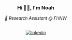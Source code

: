 ### <div align="center">Hi 👋🏻, I'm Noah</div>  
*<div align="center">🔭 Research Assistant @ FHNW</div>*  

<br/>  
  
<div align="center">
<a href="https://linkedin.com/in/noahleuenberger" target="_blank">
<img src=https://img.shields.io/badge/linkedin-%231E77B5.svg?&style=for-the-badge&logo=linkedin&logoColor=white alt=linkedin style="margin-bottom: 5px;" />
</a>  
</div>

<br/>  


